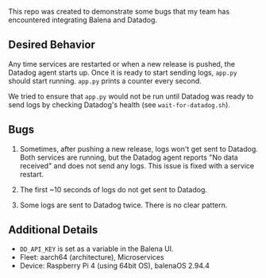 This repo was created to demonstrate some bugs that my team has encountered integrating Balena and Datadog.

## Desired Behavior
Any time services are restarted or when a new release is pushed, the Datadog agent starts up. Once it is ready to start sending logs, `app.py` should start running. `app.py` prints a counter every second.

We tried to ensure that `app.py` would not be run until Datadog was ready to send logs by checking Datadog's health (see `wait-for-datadog.sh`).

## Bugs

1. Sometimes, after pushing a new release, logs won't get sent to Datadog. Both services are running, but the Datadog agent reports "No data received" and does not send any logs. This issue is fixed with a service restart.

1. The first ~10 seconds of logs do not get sent to Datadog.

1. Some logs are sent to Datadog twice. There is no clear pattern.

## Additional Details

* `DD_API_KEY` is set as a variable in the Balena UI.
* Fleet: aarch64 (architecture), Microservices
* Device: Raspberry Pi 4 (using 64bit OS), balenaOS 2.94.4